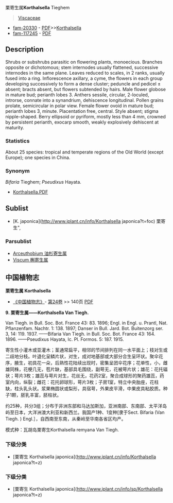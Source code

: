 栗寄生属**Korthalsella** Tieghem

> [Viscaceae](http://www.iplant.cn/info/Viscaceae?t=foc)
* [fam-20330](http://www.iplant.cn/foc/fam/20330) - [PDF](http://www.iplant.cn/foc/pdf/Viscaceae.pdf)>>[Korthalsella](http://www.iplant.cn/info/Korthalsella?t=foc)
* [fam-117245](http://www.iplant.cn/foc/fam/117245) - [PDF](http://www.iplant.cn/foc/pdf/Korthalsella.pdf)

## Description

Shrubs or subshrubs parasitic on flowering plants, monoecious. Branches opposite or dichotomous; stem internodes usually flattened, successive internodes in the same plane. Leaves reduced to scales, in 2 ranks, usually fused into a ring. Inflorescence axillary, a cyme, the flowers in each group developing successively to form a dense cluster; peduncle and pedicel ± absent; bracts absent, but flowers subtended by hairs. Male flower globose in mature bud; perianth lobes 3. Anthers sessile, circular, 2-loculed, introrse, connate into a synandrium, dehiscence longitudinal. Pollen grains prolate, semicircular in polar view. Female flower ovoid in mature bud; perianth lobes 3, minute. Placentation free, central. Style absent; stigma nipple-shaped. Berry ellipsoid or pyriform, mostly less than 4 mm, crowned by persistent perianth, exocarp smooth, weakly explosively dehiscent at maturity.

### Statistics
About 25 species: tropical and temperate regions of the Old World (except Europe); one species in China.

### Synonym
*Bifaria* Tieghem; *Pseudixus* Hayata.


* [Korthalsella.PDF](http://www.iplant.cn/foc/pdf/Korthalsella.pdf)

## Sublist

* [K.  japonica](http://www.iplant.cn/info/Korthalsella japonica?t=foc) 栗寄生",

### Parsublist

* [Arceuthobium  油杉寄生属](http://www.iplant.cn/info/Arceuthobium?t=foc)
* [Viscum  槲寄生属](http://www.iplant.cn/info/Viscum?t=foc)

## 中国植物志



**栗寄生属 Korthalsella**

* [《中国植物志》](http://www.iplant.cn/frps)- [第24卷](http://www.iplant.cn/frps/vol/24) >> 140页 [PDF](http://www.iplant.cn/frps/pdf/24/140y.pdf)


**9. 栗寄生属——Korthalsella Van Tiegh.**

Van Tiegh. in Bull. Soc. Bot. France 43: 83. 1896; Engl. in Engl. u. Prantl, Nat. Pflanzenfam. Nachtr. 1: 138. 1897; Danser in Bull. Jard. Bot. Buitenzorg ser. 3, 14: 119. 1937. ——Bifaria Van Tiegh. in Bull. Soc. Bot. France 43: 164. 1896. ——Pseudixus Hayata, Ic. Pl. Formos. 5: 187. 1915.

寄生性小灌木或亚灌木；茎通常扁平，相邻的节间排列在同一水平面上；枝对生或二歧地分枝。叶退化呈鳞片状，对生，成对地基部或大部分合生呈环状。聚伞花序，腋生，初具花一朵，后熟性花陆续出现时，密集呈团伞花序；花单性，小，雌雄同株，花梗几无，苞片缺，基部具毛围绕，副萼无，花被萼片状；雄花：花托辐状；萼片3枚；雄蕊与萼片对生，花丝无，花药2室，聚合成球形的聚药雄蕊，药室内向，纵裂；雌花：花托卵球形，萼片3枚；子房1室，特立中央胎座，花柱缺，柱头乳头状。浆果椭圆状或梨形，具宿萼，外果皮平滑，中果皮具粘胶质。种子1颗，胚乳丰富，胚柱状。

约25种，共分3组；分布于非洲东部和马达加斯加，亚洲南部、东南部、太平洋岛屿至日本，大洋洲澳大利亚和新西兰。我国产1种、1变种[隶于Sect. Bifaria (Van Tiegh. ) Engl.］，自西南至东南，从秦岭至华南各省区均产。

模式种：瓦胡岛栗寄生Korthalsella remyana Van Tiegh.

### 下级分类
* [栗寄生  Korthalsella japonica](http://www.iplant.cn/info/Korthalsella japonica?t=z)

### 下级分类
* [栗寄生  Korthalsella japonica](http://www.iplant.cn/info/sp/Korthalsella japonica?t=z)

